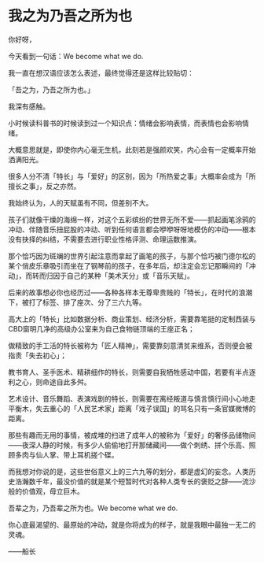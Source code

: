 # 我之为乃吾之所为也

你好呀，

今天看到一句话：We become what we do.

我一直在想汉语应该怎么表述，最终觉得还是这样比较贴切：

「吾之为，乃吾之所为也。」

我深有感触。

小时候读科普书的时候读到过一个知识点：情绪会影响表情，而表情也会影响情绪。

大概意思就是，即使你内心毫无生机，此刻若是强颜欢笑，内心会有一定概率开始洒满阳光。

很多人分不清「特长」与「爱好」的区别，因为「所热爱之事」大概率会成为「所擅长之事」，反之亦然。

我始终认为，人的天赋虽有不同，但差别不大。

孩子们就像干燥的海绵一样，对这个五彩缤纷的世界无所不爱——抓起画笔涂鸦的冲动、伴随音乐扭屁股的冲动、听到任何语言都会咿咿呀呀地模仿的冲动——根本没有抉择的纠结，不需要去进行职业性格评测、命理运数推演。

那个恰巧因为斑斓的世界引起注意而拿起了画笔的孩子，与那个恰巧被门德尔松的某个俏皮乐章吸引而坐在了钢琴前的孩子，在多年后，却注定会忘记那瞬间的「冲动」，而转而归因于自己的某种「美术天分」或「音乐天赋」。

后来的故事想必你也经历过——各种各样本无尊卑贵贱的「特长」，在时代的浪潮下，被打了标签、排了座次、分了三六九等。

高大上的「特长」比如数据分析、商业策划、经济分析，需要靠笔挺的定制西装与CBD窗明几净的高级办公室来为自己食物链顶端的王座正名；

做精致的手工活的特长被称为「匠人精神」，需要靠刻意清贫来维系，否则便会被指责「失去初心」；

教书育人、圣手医术、精耕细作的特长，则需要自我牺牲感动中国，若要有半点逐利之心，则命途自此多舛。

艺术设计、音乐舞蹈、表演戏剧的特长，则需要在离经叛道与慎言慎行间小心地走平衡木，失去重心的「人民艺术家」距离「戏子误国」的骂名只有一条官媒微博的距离。

那些有趣而无用的事情，被成堆的扫进了成年人的被称为「爱好」的奢侈品储物间——夜深人静的时候，有多少人偷偷地打开那储藏间——做个刺绣、拼个乐高、照顾多肉与仙人掌、带上耳机搓个碟。

而我想对你说的是，这些世俗意义上的三六九等的划分，都是虚幻的妄念。人类历史浩瀚数千年，最没价值的就是某个短暂时代对各种人类专长的褒贬之辞——流沙般的价值观，毋立巨木。

吾辈之为，乃吾辈之所为也。We become what we do.

你心底最渴望的、最原始的冲动，就是你将成为的样子，就是我眼中最独一无二的灵魂。

——船长